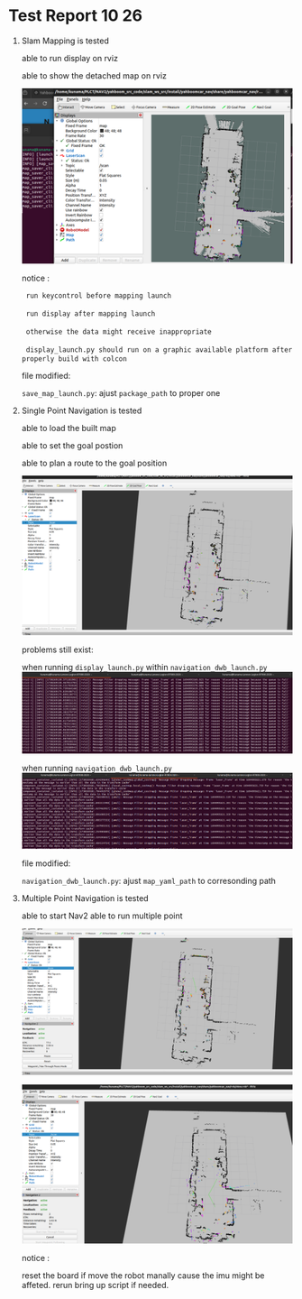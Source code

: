 # Test Report 10 26
1. Slam Mapping is tested 
    
    able to run display on rviz 
    
    able to show the detached map on rviz

    
    ![mapping result](QQ20241030-155203.png)
    
    notice : 
        
        run keycontrol before mapping launch
        
        run display after mapping launch
        
        otherwise the data might receive inappropriate

        display_launch.py should run on a graphic available platform after properly build with colcon
    
    file modified:
        

    `save_map_launch.py`: ajust `package_path` to proper one 
 


2. Single Point Navigation is tested
    
    able to load the built map 
    
    able to set the goal postion
    
    able to plan a route to the goal position
    
    ![single point navigation](QQ20241030-155801.png)

    problems still exist: 

    when running `display_launch.py` within `navigation_dwb_launch.py`
    ![alt text](image.png)

    when running `navigation_dwb_launch.py`
    ![alt text](image-1.png)


    file modified:
        
    `navigation_dwb_launch.py`: ajust `map_yaml_path` to corresonding path

3. Multiple Point Navigation is tested 


    able to start Nav2 
    able to run multiple point 

    ![alt text](QQ20241030-160016.png)

    ![alt text](QQ20241030-160445.png)

    notice :
    
    reset the board if move the robot manally cause the imu might be affeted. 
    rerun bring up script if needed.
